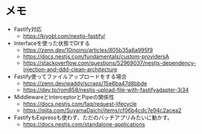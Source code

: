 # メモ

- Fastify対応
  - https://kiyobl.com/nestjs-fastify/
- Interfaceを使った状態でDIする
  - https://zenn.dev/10inoino/articles/805b35a6a995f9
  - https://docs.nestjs.com/fundamentals/custom-providersA
  - https://stackoverflow.com/questions/52969037/nestjs-dependency-injection-and-ddd-clean-architecture
- Fastify使ってファイルアップロードをする場合
  - https://zenn.dev/waddy/scraps/15e6ba47d8bbde
  - https://dev.to/rom858/nestjs-upload-file-with-fastifyadapter-3j34
- MiddlewareとInterceptorとPipeの関係性
  - https://docs.nestjs.com/faq/request-lifecycle
  - https://qiita.com/SuyamaDaichi/items/cf06b4cdc7e94c2acea2
- FastifyもExpressも使わず、ただのバッチアプリみたいに動かす。
  - https://docs.nestjs.com/standalone-applications